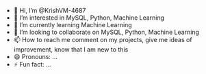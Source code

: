 - 👋 Hi, I’m @KrishVM-4687
- 👀 I’m interested in MySQL, Python, Machine Learning
- 🌱 I’m currently learning Machine Learning
- 💞️ I’m looking to collaborate on MySQL, Python, Machine Learning
- 📫 How to reach me comment on my projects, give me ideas of improvement, know that I am new to this
- 😄 Pronouns: ...
- ⚡ Fun fact: ...

<!---
KrishVM-4687/KrishVM-4687 is a ✨ special ✨ repository because its `README.md` (this file) appears on your GitHub profile.
You can click the Preview link to take a look at your changes.
--->
